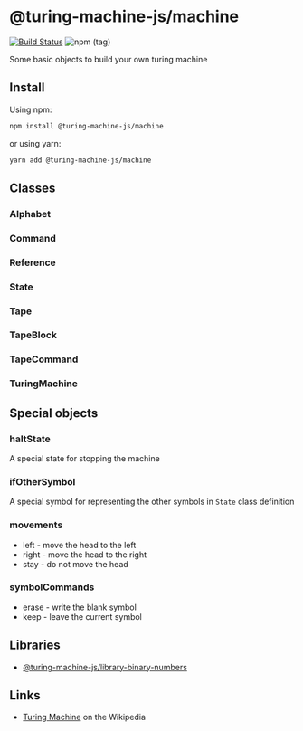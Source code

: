 # @turing-machine-js/machine

[![Build Status](https://travis-ci.com/mellonis/turing-machine-js.svg?branch=master)](https://travis-ci.com/mellonis/turing-machine-js)
![npm (tag)](https://img.shields.io/npm/v/@turing-machine-js/machine)

Some basic objects to build your own turing machine  

## Install

Using npm:

```sh
npm install @turing-machine-js/machine
```

or using yarn:

```sh
yarn add @turing-machine-js/machine
```

## Classes

### Alphabet

### Command

### Reference

### State

### Tape

### TapeBlock

### TapeCommand

### TuringMachine

## Special objects

### haltState

A special state for stopping the machine

### ifOtherSymbol

A special symbol for representing the other symbols in `State` class definition

### movements

* left - move the head to the left
* right - move the head to the right
* stay - do not move the head

### symbolCommands

* erase - write the blank symbol
* keep - leave the current symbol

## Libraries

- [@turing-machine-js/library-binary-numbers](https://github.com/mellonis/turing-machine-js/tree/master/packages/library-binary-numbers)

## Links

- [Turing Machine](https://en.wikipedia.org/wiki/Turing_machine) on the Wikipedia
